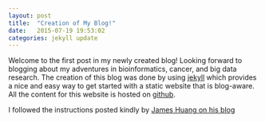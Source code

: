 ```yaml
---
layout: post
title:  "Creation of My Blog!"
date:   2015-07-19 19:53:02
categories: jekyll update
---
```


Welcome to the first post in my newly created blog! Looking forward to blogging about my adventures in bioinformatics, cancer, and big data research. The creation of this blog was done by using [jekyll](http://jekyllrb.com/) which provides a nice and easy way to get started with a static website that is blog-aware. All the content for this website is hosted on [github](https://github.com/tinyheero/tinyheero.github.io).

I followed the instructions posted kindly by [James Huang on his blog](http://growthalytics.com/programming/2015/07/19/setting-up-your-own-blog/)

